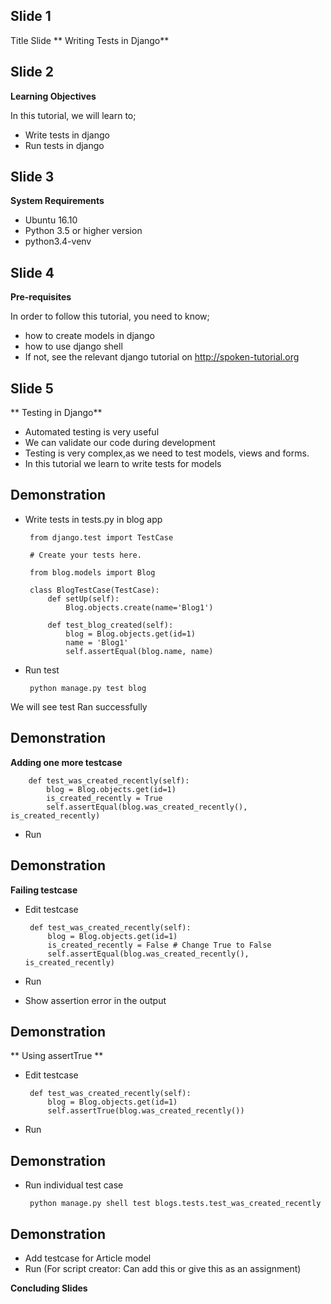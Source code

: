 Slide 1
--------
Title Slide
** Writing Tests in Django**

Slide 2
--------

**Learning Objectives**

In this tutorial, we will learn to;
  - Write tests in django
  - Run tests in django

Slide 3
---------------

**System Requirements**
  - Ubuntu 16.10
  - Python 3.5 or higher version
  - python3.4-venv

Slide 4
---------------

**Pre-requisites**

In order to follow this tutorial, you need to know;
  - how to create models in django
  - how to use django shell
  - If not, see the relevant django tutorial on http://spoken-tutorial.org

Slide 5
-------

** Testing in Django**
 - Automated testing is very useful
 - We can validate our code during development
 - Testing is very complex,as we need to test models, views and forms.
 - In this tutorial we learn to write tests for models

Demonstration
-------------

 - Write tests in tests.py in blog app

        from django.test import TestCase

        # Create your tests here.

        from blog.models import Blog

        class BlogTestCase(TestCase):
            def setUp(self):
                Blog.objects.create(name='Blog1')

            def test_blog_created(self):
                blog = Blog.objects.get(id=1)
                name = 'Blog1'
                self.assertEqual(blog.name, name)

 - Run test

        python manage.py test blog

We will see test Ran successfully

Demonstration
-------------
**Adding one more testcase**

        def test_was_created_recently(self):
            blog = Blog.objects.get(id=1)
            is_created_recently = True
            self.assertEqual(blog.was_created_recently(), is_created_recently)
 - Run

Demonstration
-------------
**Failing testcase**

 - Edit testcase

        def test_was_created_recently(self):
            blog = Blog.objects.get(id=1)
            is_created_recently = False # Change True to False
            self.assertEqual(blog.was_created_recently(), is_created_recently)

 - Run

 - Show assertion error in the output


Demonstration
-------------
** Using assertTrue **

 - Edit testcase

        def test_was_created_recently(self):
            blog = Blog.objects.get(id=1)
            self.assertTrue(blog.was_created_recently())

 - Run


Demonstration
--------------
 - Run individual test case

        python manage.py shell test blogs.tests.test_was_created_recently

Demonstration
--------------
 - Add testcase for Article model
 - Run
(For script creator: Can add this or give this as an assignment)

**Concluding Slides**
